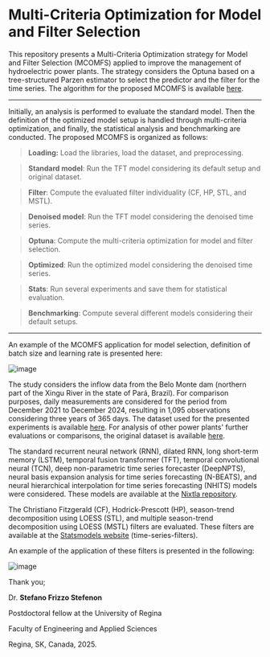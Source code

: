 #  Multi-Criteria Optimization for Model and Filter Selection

This repository presents a Multi-Criteria Optimization strategy for Model and Filter Selection (MCOMFS) applied to improve the management of hydroelectric power plants.
The strategy considers the Optuna based on a tree-structured Parzen estimator to select the predictor and the filter for the time series. The algorithm for the proposed MCOMFS is available [here](https://github.com/SFStefenon/Hydroelectric-plants/blob/main/Proposed_model.ipynb).

---

Initially, an analysis is performed to evaluate the standard model. Then the definition of the optimized model setup is handled through multi-criteria optimization, and finally, the statistical analysis and benchmarking are conducted. The proposed MCOMFS is organized as follows:

> **Loading:** Load the libraries, load the dataset, and preprocessing.

> **Standard model**: Run the TFT model considering its default setup and original dataset.

> **Filter**: Compute the evaluated filter individuality (CF, HP, STL, and MSTL).

> **Denoised model**: Run the TFT model considering the denoised time series.

> **Optuna**: Compute the multi-criteria optimization for model and filter selection.

> **Optimized**: Run the optimized model considering the denoised time series.

> **Stats**: Run several experiments and save them for statistical evaluation.

> **Benchmarking**: Compute several different models considering their default setups.

---

An example of the MCOMFS application for model selection, definition of batch size and learning rate is presented here:

![image](https://github.com/user-attachments/assets/523dbfda-eb2b-429b-b968-873fd8765458)

The study considers the inflow data from the Belo Monte dam (northern part of the Xingu River in the state of Pará, Brazil). For comparison purposes, daily measurements are considered for the period from December 2021 to December 2024, resulting in 1,095 observations considering three years of 365 days. The dataset used for the presented experiments is available [here](https://github.com/SFStefenon/Hydroelectric-plants/blob/main/Data/DADOS_HIDROLOGICOS_RES.csv). For analysis of other power plants' further evaluations or comparisons, the original dataset is available [here](https://github.com/SFStefenon/Hydroelectric-plants/tree/main/Data/Original).

The standard recurrent neural network (RNN), dilated RNN, long short-term memory (LSTM), temporal fusion transformer (TFT), temporal convolutional neural (TCN), deep non-parametric time series forecaster (DeepNPTS), neural basis expansion analysis for time series forecasting (N-BEATS), and neural hierarchical interpolation for time series forecasting (NHITS) models were considered. These models are available at the [Nixtla repository](https://github.com/Nixtla/neuralforecast).

The Christiano Fitzgerald (CF), Hodrick-Prescott (HP), season-trend decomposition using LOESS (STL), and multiple season-trend decomposition using LOESS (MSTL) filters are evaluated. 
These filters are available at the [Statsmodels website](https://www.statsmodels.org/stable/tsa.html) (time-series-filters).

An example of the application of these filters is presented in the following:

![image](https://github.com/user-attachments/assets/908cbbeb-41c5-47fb-acd8-4cc28c75fd34)


Thank you;

Dr. **Stefano Frizzo Stefenon**

Postdoctoral fellow at the University of Regina

Faculty of Engineering and Applied Sciences

Regina, SK, Canada, 2025.
